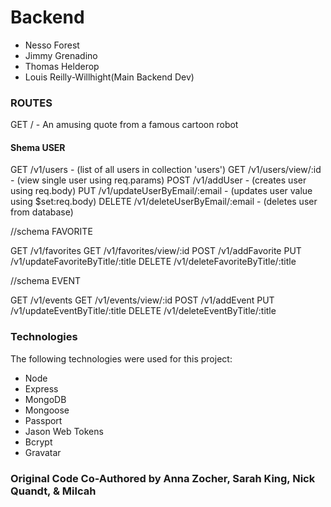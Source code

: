 # Backend
 - Nesso Forest
 - Jimmy Grenadino
 - Thomas Helderop
 - Louis Reilly-Willhight(Main Backend Dev)

### ROUTES

GET / - An amusing quote from a famous cartoon robot

#### Shema USER

GET /v1/users - (list of all users in collection 'users')
GET /v1/users/view/:id - (view single user using req.params)
POST /v1/addUser - (creates user using req.body)
PUT /v1/updateUserByEmail/:email - (updates user value using $set:req.body)
DELETE /v1/deleteUserByEmail/:email - (deletes user from database)

//schema FAVORITE

GET /v1/favorites 
GET /v1/favorites/view/:id 
POST /v1/addFavorite 
PUT /v1/updateFavoriteByTitle/:title
DELETE /v1/deleteFavoriteByTitle/:title

//schema EVENT

GET /v1/events 
GET /v1/events/view/:id 
POST /v1/addEvent 
PUT /v1/updateEventByTitle/:title
DELETE /v1/deleteEventByTitle/:title

### Technologies

The following technologies were used for this project:

* Node
* Express
* MongoDB
* Mongoose
* Passport
* Jason Web Tokens
* Bcrypt
* Gravatar

### Original Code Co-Authored by Anna Zocher, Sarah King, Nick Quandt, & Milcah 
